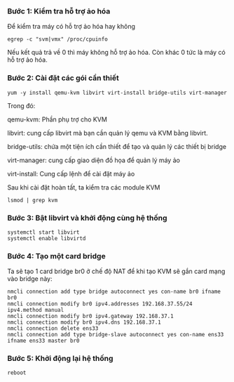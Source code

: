 ### Bước 1: Kiểm tra hỗ trợ ảo hóa
Để kiểm tra máy có hỗ trợ ảo hóa hay không
```
egrep -c "svm|vmx" /proc/cpuinfo
```
Nếu kết quả trả về 0 thì máy không hỗ trợ ảo hóa. Còn khác 0 tức là máy có hỗ trợ ảo hóa.

### Bước 2: Cài đặt các gói cần thiết
```
yum -y install qemu-kvm libvirt virt-install bridge-utils virt-manager
```
Trong đó:

qemu-kvm: Phần phụ trợ cho KVM

libvirt: cung cấp libvirt mà bạn cần quản lý qemu và KVM bằng libvirt.

bridge-utils: chứa một tiện ích cần thiết để tạo và quản lý các thiết bị bridge

virt-manager: cung cấp giao diện đồ họa để quản lý máy ảo

virt-install: Cung cấp lệnh để cài đặt máy ảo

Sau khi cài đặt hoàn tất, ta kiểm tra các module KVM
```
lsmod | grep kvm
```

### Bước 3: Bật libvirt và khởi động cùng hệ thống
```
systemctl start libvirt
systemctl enable libvirtd
```

### Bước 4: Tạo một card bridge
Ta sẽ tạo 1 card bridge br0 ở chế độ NAT để khi tạo KVM sẽ gắn card mạng vào bridge này:
```
nmcli connection add type bridge autoconnect yes con-name br0 ifname br0
nmcli connection modify br0 ipv4.addresses 192.168.37.55/24 ipv4.method manual  
nmcli connection modify br0 ipv4.gateway 192.168.37.1
nmcli connection modify br0 ipv4.dns 192.168.37.1  
nmcli connection delete ens33
nmcli connection add type bridge-slave autoconnect yes con-name ens33 ifname ens33 master br0
```

### Bước 5: Khởi động lại hệ thống
```
reboot
```

